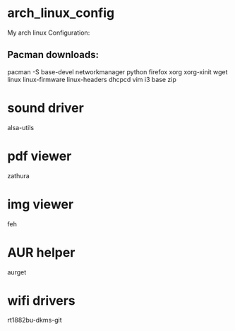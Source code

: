 # arch_linux_config

My arch linux Configuration:

## Pacman downloads:

pacman -S base-devel networkmanager python firefox xorg xorg-xinit wget linux linux-firmware linux-headers dhcpcd vim i3 base zip 

# sound driver
alsa-utils 

# pdf viewer
zathura

# img viewer 
feh

# AUR helper
aurget

# wifi drivers
rt1882bu-dkms-git 

